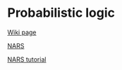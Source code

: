 # Probabilistic logic 

[Wiki page](https://en.wikipedia.org/wiki/Probabilistic_logic)

[NARS](https://github.com/opennars/opennars/wiki)

[NARS tutorial](https://ptrman.keybase.pub/website/nars/tutorial.htm)


